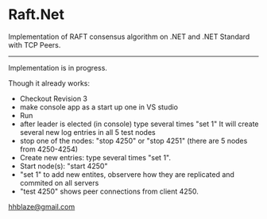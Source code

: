 # Raft.Net
Implementation of RAFT consensus algorithm on .NET and .NET Standard with TCP Peers.

----
Implementation is in progress.

Though it already works: 
 - Checkout Revision 3
 - make console app as a start up one in VS studio
 - Run
 - after leader is elected (in console) type several times "set 1"
   It will create several new log entries in all 5 test nodes
 - stop one of the nodes:  "stop 4250" or "stop 4251"  (there are 5 nodes from 4250-4254)
 - Create new entries: type several times "set 1". 
 - Start node(s): "start 4250"
 - "set 1" to add new entites, observere how they are replicated and commited on all servers
 - "test 4250" shows peer connections from client 4250.
 
 
 hhblaze@gmail.com
 
